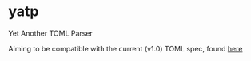 # yatp
Yet Another TOML Parser

Aiming to be compatible with the current (v1.0) TOML spec, found [here](https://toml.io/en/v1.0.0)